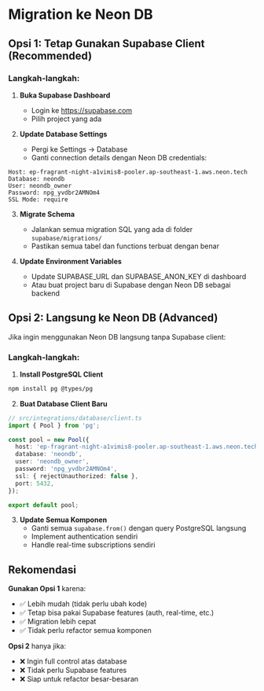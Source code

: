# Migration ke Neon DB

## Opsi 1: Tetap Gunakan Supabase Client (Recommended)

### Langkah-langkah:

1. **Buka Supabase Dashboard**
   - Login ke https://supabase.com
   - Pilih project yang ada

2. **Update Database Settings**
   - Pergi ke Settings → Database
   - Ganti connection details dengan Neon DB credentials:

```
Host: ep-fragrant-night-a1vimis8-pooler.ap-southeast-1.aws.neon.tech
Database: neondb
User: neondb_owner
Password: npg_yvdbr2AMNOm4
SSL Mode: require
```

3. **Migrate Schema**
   - Jalankan semua migration SQL yang ada di folder `supabase/migrations/`
   - Pastikan semua tabel dan functions terbuat dengan benar

4. **Update Environment Variables**
   - Update SUPABASE_URL dan SUPABASE_ANON_KEY di dashboard
   - Atau buat project baru di Supabase dengan Neon DB sebagai backend

## Opsi 2: Langsung ke Neon DB (Advanced)

Jika ingin menggunakan Neon DB langsung tanpa Supabase client:

### Langkah-langkah:

1. **Install PostgreSQL Client**
```bash
npm install pg @types/pg
```

2. **Buat Database Client Baru**
```typescript
// src/integrations/database/client.ts
import { Pool } from 'pg';

const pool = new Pool({
  host: 'ep-fragrant-night-a1vimis8-pooler.ap-southeast-1.aws.neon.tech',
  database: 'neondb',
  user: 'neondb_owner',
  password: 'npg_yvdbr2AMNOm4',
  ssl: { rejectUnauthorized: false },
  port: 5432,
});

export default pool;
```

3. **Update Semua Komponen**
   - Ganti semua `supabase.from()` dengan query PostgreSQL langsung
   - Implement authentication sendiri
   - Handle real-time subscriptions sendiri

## Rekomendasi

**Gunakan Opsi 1** karena:
- ✅ Lebih mudah (tidak perlu ubah kode)
- ✅ Tetap bisa pakai Supabase features (auth, real-time, etc.)
- ✅ Migration lebih cepat
- ✅ Tidak perlu refactor semua komponen

**Opsi 2** hanya jika:
- ❌ Ingin full control atas database
- ❌ Tidak perlu Supabase features
- ❌ Siap untuk refactor besar-besaran
